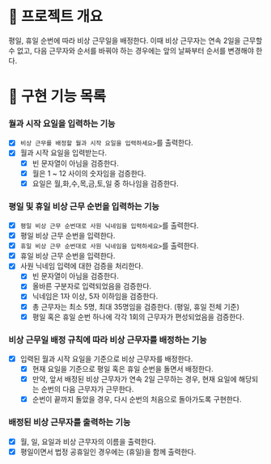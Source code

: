 # 💪 프로젝트 개요

평일, 휴일 순번에 따라 비상 근무일을 배정한다.
이때 비상 근무자는 연속 2일을 근무할 수 없고, 다음 근무자와 순서를 바꿔야 하는 경우에는 앞의 날짜부터 순서를 변경해야 한다.

# 📝 구현 기능 목록

### 월과 시작 요일을 입력하는 기능

- [x] `비상 근무를 배정할 월과 시작 요일을 입력하세요>`를 출력한다.
- [x] 월과 시작 요일을 입력받는다.
    - [x] 빈 문자열이 아님을 검증한다.
    - [x] 월은 1 ~ 12 사이의 숫자임을 검증한다.
    - [x] 요일은 월,화,수,목,금,토,일 중 하나임을 검증한다.

### 평일 및 휴일 비상 근무 순번을 입력하는 기능

- [x] `평일 비상 근무 순번대로 사원 닉네임을 입력하세요>`를 출력한다.
- [x] 평일 비상 근무 순번을 입력한다.
- [x] `휴일 비상 근무 순번대로 사원 닉네임을 입력하세요>`를 출력한다.
- [x] 휴일 비상 근무 순번을 입력한다.
- [x] 사원 닉네임 입력에 대한 검증을 처리한다.
    - [x] 빈 문자열이 아님을 검증한다.
    - [x] 올바른 구분자로 입력되었음을 검증한다.
    - [x] 닉네임은 1자 이상, 5자 이하임을 검증한다.
    - [x] 총 근무자는 최소 5명, 최대 35명임을 검증한다. (평일, 휴일 전체 기준)
    - [x] 평일 혹은 휴일 순번 하나에 각각 1회의 근무자가 편성되었음을 검증한다.

### 비상 근무일 배정 규칙에 따라 비상 근무자를 배정하는 기능

- [x] 입력된 월과 시작 요일을 기준으로 비상 근무자를 배정한다.
    - [x] 현재 요일을 기준으로 평일 혹은 휴일 순번을 돌면서 배정한다.
    - [x] 만약, 앞서 배정된 비상 근무자가 연속 2일 근무하는 경우, 현재 요일에 해당되는 순번의 다음 근무자가 근무한다.
    - [x] 순번이 끝까지 돌았을 경우, 다시 순번의 처음으로 돌아가도록 구현한다.

### 배정된 비상 근무자를 출력하는 기능

- [x] 월, 일, 요일과 비상 근무자의 이름을 출력한다.
- [x] 평일이면서 법정 공휴일인 경우에는 (휴일)을 함께 출력한다.
